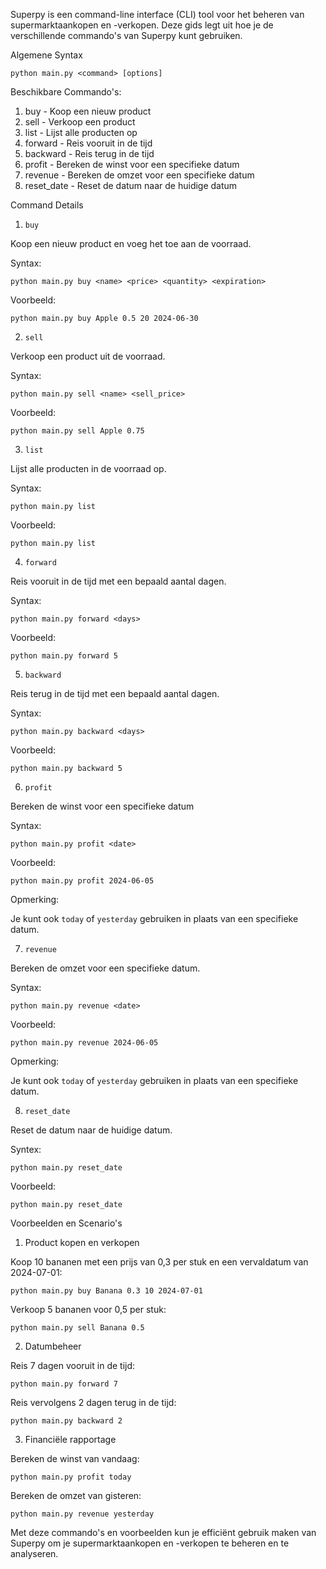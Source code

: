 Superpy is een command-line interface (CLI) tool voor het beheren van supermarktaankopen en -verkopen. Deze gids legt uit hoe je de verschillende commando's van Superpy kunt gebruiken.

Algemene Syntax

```
python main.py <command> [options]
```

Beschikbare Commando's:

1. buy - Koop een nieuw product
2. sell - Verkoop een product
3. list - Lijst alle producten op
4. forward - Reis vooruit in de tijd
5. backward - Reis terug in de tijd
6. profit - Bereken de winst voor een specifieke datum
7. revenue - Bereken de omzet voor een specifieke datum
8. reset_date - Reset de datum naar de huidige datum

Command Details

1. `buy`

Koop een nieuw product en voeg het toe aan de voorraad.

Syntax:

```
python main.py buy <name> <price> <quantity> <expiration>
```

Voorbeeld:

```
python main.py buy Apple 0.5 20 2024-06-30
```

2. `sell`

Verkoop een product uit de voorraad.

Syntax:

```
python main.py sell <name> <sell_price>
```

Voorbeeld:

```
python main.py sell Apple 0.75
```

3. `list`

Lijst alle producten in de voorraad op.

Syntax:

```
python main.py list
```

Voorbeeld:

```
python main.py list
```

4. `forward`

Reis vooruit in de tijd met een bepaald aantal dagen.

Syntax:

```
python main.py forward <days>
```

Voorbeeld:

```
python main.py forward 5
```

5. `backward`

Reis terug in de tijd met een bepaald aantal dagen.

Syntax:

```
python main.py backward <days>
```

Voorbeeld:

```
python main.py backward 5
```

6. `profit`

Bereken de winst voor een specifieke datum

Syntax:

```
python main.py profit <date>
```

Voorbeeld:

```
python main.py profit 2024-06-05
```

Opmerking:

Je kunt ook `today` of `yesterday` gebruiken in plaats van een specifieke datum.

7. `revenue`

Bereken de omzet voor een specifieke datum.

Syntax:

```
python main.py revenue <date>
```

Voorbeeld:

```
python main.py revenue 2024-06-05
```

Opmerking:

Je kunt ook `today` of `yesterday` gebruiken in plaats van een specifieke datum.

8. `reset_date`

Reset de datum naar de huidige datum.

Syntex:

```
python main.py reset_date
```

Voorbeeld:

```
python main.py reset_date
```

Voorbeelden en Scenario's

1. Product kopen en verkopen

Koop 10 bananen met een prijs van 0,3 per stuk en een vervaldatum van 2024-07-01:

```
python main.py buy Banana 0.3 10 2024-07-01
```

Verkoop 5 bananen voor 0,5 per stuk:

```
python main.py sell Banana 0.5
```

2. Datumbeheer

Reis 7 dagen vooruit in de tijd:

```
python main.py forward 7
```

Reis vervolgens 2 dagen terug in de tijd:

```
python main.py backward 2
```

3. Financiële rapportage

Bereken de winst van vandaag:

```
python main.py profit today
```

Bereken de omzet van gisteren:

```
python main.py revenue yesterday
```

Met deze commando's en voorbeelden kun je efficiënt gebruik maken van Superpy om je supermarktaankopen en -verkopen te beheren en te analyseren.